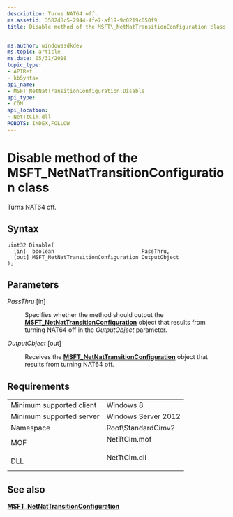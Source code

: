 ```yaml
---
description: Turns NAT64 off.
ms.assetid: 3582d8c5-2944-4fe7-af19-9c0219c050f9
title: Disable method of the MSFT\_NetNatTransitionConfiguration class


ms.author: windowssdkdev
ms.topic: article
ms.date: 05/31/2018
topic_type: 
- APIRef
- kbSyntax
api_name: 
- MSFT_NetNatTransitionConfiguration.Disable
api_type: 
- COM
api_location: 
- NetTtCim.dll
ROBOTS: INDEX,FOLLOW
---
```


# Disable method of the MSFT\_NetNatTransitionConfiguration class

Turns NAT64 off.

## Syntax


```mof
uint32 Disable(
  [in]  boolean                            PassThru,
  [out] MSFT_NetNatTransitionConfiguration OutputObject
);
```



## Parameters

<dl> <dt>

*PassThru* \[in\]
</dt> <dd>

Specifies whether the method should output the [**MSFT\_NetNatTransitionConfiguration**](msft-netnattransitionconfiguration.md) object that results from turning NAT64 off in the *OutputObject* parameter.

</dd> <dt>

*OutputObject* \[out\]
</dt> <dd>

Receives the [**MSFT\_NetNatTransitionConfiguration**](msft-netnattransitionconfiguration.md) object that results from turning NAT64 off.

</dd> </dl>

## Requirements



|                                     |                                                                                         |
|-------------------------------------|-----------------------------------------------------------------------------------------|
| Minimum supported client<br/> | Windows 8<br/>                                                                    |
| Minimum supported server<br/> | Windows Server 2012<br/>                                                          |
| Namespace<br/>                | Root\\StandardCimv2<br/>                                                          |
| MOF<br/>                      | <dl> <dt>NetTtCim.mof</dt> </dl> |
| DLL<br/>                      | <dl> <dt>NetTtCim.dll</dt> </dl> |



## See also

<dl> <dt>

[**MSFT\_NetNatTransitionConfiguration**](msft-netnattransitionconfiguration.md)
</dt> </dl>

 

 




